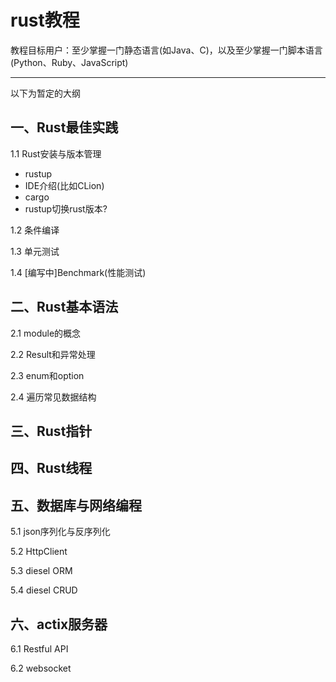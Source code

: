 # rust教程

教程目标用户：至少掌握一门静态语言(如Java、C)，以及至少掌握一门脚本语言(Python、Ruby、JavaScript)

---

以下为暂定的大纲

## 一、Rust最佳实践

1.1 Rust安装与版本管理

- rustup
- IDE介绍(比如CLion)
- cargo
- rustup切换rust版本?

1.2 条件编译

1.3 单元测试

1.4 \[编写中]Benchmark(性能测试)

## 二、Rust基本语法

2.1 module的概念

2.2 Result和异常处理

2.3 enum和option

2.4 遍历常见数据结构

## 三、Rust指针

## 四、Rust线程

## 五、数据库与网络编程

5.1 json序列化与反序列化

5.2 HttpClient

5.3 diesel ORM

5.4 diesel CRUD

## 六、actix服务器

6.1 Restful API

6.2 websocket
